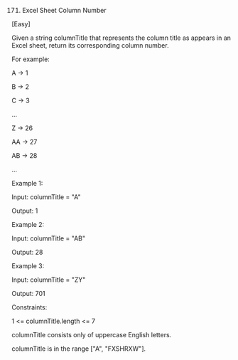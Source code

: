 171. Excel Sheet Column Number

[Easy]

Given a string columnTitle that represents the column title as appears in an Excel sheet, return its corresponding column number.

For example:

A -> 1

B -> 2

C -> 3

...

Z -> 26

AA -> 27

AB -> 28 

...
 

Example 1:

Input: columnTitle = "A"

Output: 1

Example 2:


Input: columnTitle = "AB"

Output: 28

Example 3:

Input: columnTitle = "ZY"

Output: 701
 

Constraints:

1 <= columnTitle.length <= 7

columnTitle consists only of uppercase English letters.

columnTitle is in the range ["A", "FXSHRXW"].